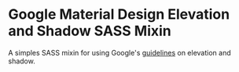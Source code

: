 # Google Material Design Elevation and Shadow SASS Mixin

A simples SASS mixin for using Google's [guidelines](https://material.io/guidelines/material-design/elevation-shadows.html#elevation-shadows-elevation-android) on elevation and shadow.
